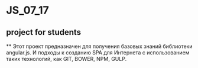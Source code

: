 # JS_07_17

## project for students

** Этот проект предназначен для получения базовых знаний библиотеки angular.js. И подходы к созданию SPA для Интернета с использованием таких технологий, как GIT, BOWER, NPM, GULP.
